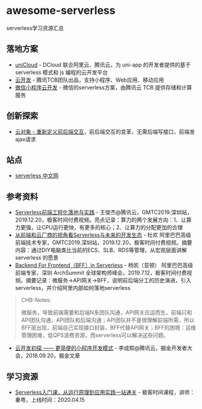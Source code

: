 # awesome-serverless
serverless学习资源汇总

## 落地方案

- [uniCloud](https://uniapp.dcloud.net.cn/uniCloud/README) - DCloud 联合阿里云、腾讯云，为 uni-app 的开发者提供的基于 serverless 模式和 js 编程的云开发平台
- [云开发](https://www.cloudbase.net/) - 腾讯TCB团队出品，支持小程序、Web应用、移动应用
- [微信小程序云开发](https://developers.weixin.qq.com/miniprogram/dev/wxcloud/basis/getting-started.html) - 微信的serverless方案，由腾讯云 TCB 提供存储和计算服务

## 创新探索

- [云对象 - 重新定义前后端交互](https://juejin.cn/post/7140841434977927175)，前后端交互的变革，无需后端写接口，前端发ajax请求

## 站点

- [serverless 中文网](https://serverlesscloud.cn/)

## 参考资料
- [Serverless前端工程化落地与实践](https://time.geekbang.org/dailylesson/detail/100045239) - 王俊杰@腾讯云，GMTC2019.深圳站，2019.12.20，极客时间付费视频。亮点记录：算力的两个发展方向：1、让算力更强，让CPU运行更快，有更多的核心；2、让算力的分配更加的合理
- [从前端和云厂商的视角看Serverless与未来的开发生态](https://time.geekbang.org/dailylesson/detail/100045220) - 杜欢 阿里巴巴高级前端技术专家，GMTC2019.深圳站，2019.12.20，极客时间付费视频。摘要内容：通过DIY电脑类比当前的ECS、SLB、RDS等管理，从宏观层面讲解 serverless 的愿景
- [Backend For Frontend（BFF）in Serverless](https://time.geekbang.org/dailylesson/detail/100033230) - 杨凯（亚顿） 阿里巴巴高级前端专家，深圳 ArchSummit 全球架构师峰会，2019.7.12，极客时间付费视频。摘要记录：微服务->API网关->BFF，说明前后端分工的历史演进，引入serverless，并介绍阿里内部如何落地serverless
>CHB-Notes:
>
>微服务，导致前端需要和后端N多团队沟通，API网关应运而生，前端只和API团队沟通，API团队和后端沟通；API团队并不是很理解前端所需，所以BFF层出现，前端自己实现接口封装，BFF代替API网关；BFF的困境：运维管理困难，低QPS浪费资源，而serverless可以解决这些问题。
- [云开发初探 —— 更简便的小程序开发模式](https://juejin.im/post/5ba2fa43e51d450e5d0b0676) - 李成熙@腾讯云，掘金开发者大会，2018.09.20，掘金文章

## 学习资源

- [Serverless入门课，从运行原理到应用实践一站通关](https://time.geekbang.org/column/intro/305) - 极客时间课程，讲师：秦粤，上线时间：2020.04.15
